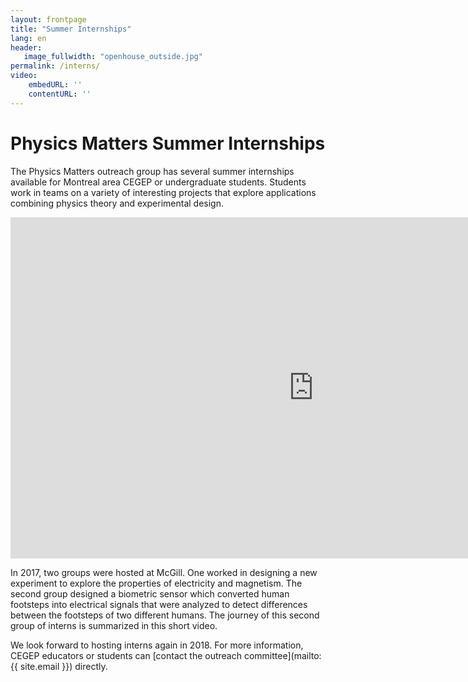 ```yaml
---
layout: frontpage
title: "Summer Internships"
lang: en
header:
   image_fullwidth: "openhouse_outside.jpg"
permalink: /interns/
video:
    embedURL: ''
    contentURL: ''
---
```

# Physics Matters Summer Internships
The Physics Matters outreach group has several summer internships available for Montreal area CEGEP or undergraduate students. Students work in teams on a variety of interesting projects that explore applications combining physics theory and experimental design.

<iframe width='970' height='546' src='https://youtu.be/zLNch2v5twc' frameborder='0' allowfullscreen></iframe>

In 2017, two groups were hosted at McGill. One worked in designing a new experiment to explore the properties of electricity and magnetism. The second group designed a biometric sensor which converted human footsteps into electrical signals that were analyzed to detect differences between the footsteps of two different humans. The journey of this second group of interns is summarized in this short video.

We look forward to hosting interns again in 2018. For more information, CEGEP educators or students can [contact the outreach committee](mailto:{{ site.email }}) directly.
